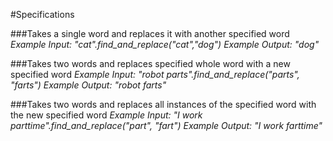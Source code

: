 #Specifications

###Takes a single word and replaces it with another specified word
_Example Input: "cat".find_and_replace("cat","dog")_
_Example Output: "dog"_

###Takes two words and replaces specified whole word with a new specified word
_Example Input: "robot parts".find_and_replace("parts", "farts")_
_Example Output: "robot farts"_

###Takes two words and replaces all instances of the specified word with the new specified word
_Example Input: "I work parttime".find_and_replace("part", "fart")_
_Example Output: "I work farttime"_

